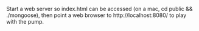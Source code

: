 Start a web server so index.html can be accessed (on a mac, cd public && ./mongoose), then point a web browser to
http://localhost:8080/ to play with the pump.
